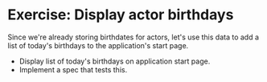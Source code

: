 # Exercise: Display actor birthdays

Since we're already storing birthdates for actors, let's use this data to add a list of today's birthdays to the application's start page.

- Display list of today's birthdays on application start page.
- Implement a spec that tests this.
